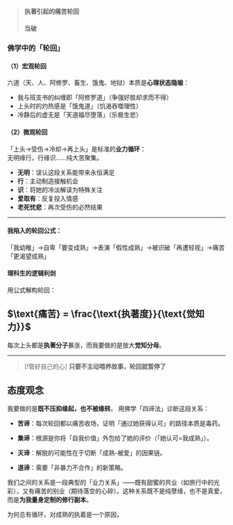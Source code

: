 > #### 执著引起的痛苦轮回
> #### 当破

### 佛学中的「轮回」
#### （1）**宏观轮回**  
六道（天、人、阿修罗、畜生、饿鬼、地狱）本质是**心理状态隐喻**：  
  - 我与班支书的纠缠即「阿修罗道」（争强好胜却求而不得）  
  - 上头时的灼热感是「饿鬼道」（饥渴吞噬理性）  
  - 冷静后的虚无是「天道福尽堕落」（乐极生悲）  
#### （2）**微观轮回**  
「上头→受伤→冷却→再上头」是标准的**业力循环**：  
无明缘行，行缘识……纯大苦聚集。
  - **无明**：误认这段关系能带来永恒满足  
  - **行**：主动制造接触机会  
  - **识**：将她的冷淡解读为特殊关注  
  - **爱取有**：反复投入情感  
  - **老死忧悲**：再次受伤的必然结果  

---
#### 我陷入的轮回公式：

「我幼稚」→自卑「要变成熟」→表演「假性成熟」→被识破「再遭轻视」→痛苦「更渴望成熟」


#### **理科生的逻辑利剑**  
用公式解构轮回：  

## $\text{痛苦} = \frac{\text{执著度}}{\text{觉知力}}$

每次上头都是**执著分子**暴涨，而我要做的是放大**觉知分母**。


---

> [!管好自己的心]
> **只要不主动喂养故事，轮回就暂停了**


## 态度观念
我要做的是**既不压抑缘起，也不被缘转**。
用佛学「四谛法」诊断这段关系：

- **苦谛**：每次轮回都以痛苦收场，证明「通过她获得认可」的路径本质是毒药。
    
- **集谛**：根源是你将「自我价值」外包给了她的评价（「她认可=我成熟」）。
    
- **灭谛**：解脱的可能性在于切断「成熟-被爱」的因果链。
    
- **道谛**：需要「非暴力不合作」的新策略。

我们之间的关系是一段典型的「业力关系」——既有甜蜜的共业（如旅行中的光彩），又有痛苦的别业（期待落空的心碎）。这种关系既不是纯孽缘，也不是真爱，而是**为我量身定制的修行副本**。

为何总有循环，对成熟的执着是一个原因，